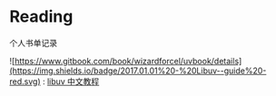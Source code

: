 # Reading
个人书单记录

![https://www.gitbook.com/book/wizardforcel/uvbook/details](https://img.shields.io/badge/2017.01.01%20-%20Libuv--guide%20-red.svg) : [libuv 中文教程](https://www.gitbook.com/book/wizardforcel/uvbook/details)